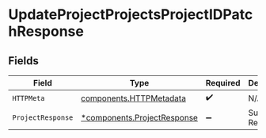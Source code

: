 # UpdateProjectProjectsProjectIDPatchResponse


## Fields

| Field                                                                     | Type                                                                      | Required                                                                  | Description                                                               |
| ------------------------------------------------------------------------- | ------------------------------------------------------------------------- | ------------------------------------------------------------------------- | ------------------------------------------------------------------------- |
| `HTTPMeta`                                                                | [components.HTTPMetadata](../../models/components/httpmetadata.md)        | :heavy_check_mark:                                                        | N/A                                                                       |
| `ProjectResponse`                                                         | [*components.ProjectResponse](../../models/components/projectresponse.md) | :heavy_minus_sign:                                                        | Successful Response                                                       |